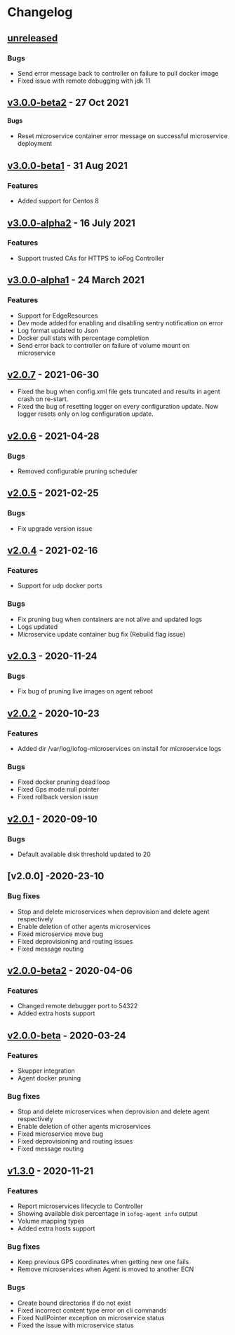 # Changelog
## [unreleased]
### Bugs
* Send error message back to controller on failure to pull docker image
* Fixed issue with remote debugging with jdk 11

## [v3.0.0-beta2] - 27 Oct 2021
#### Bugs
* Reset microservice container error message on successful microservice deployment

## [v3.0.0-beta1] - 31 Aug 2021
### Features
* Added support for Centos 8

## [v3.0.0-alpha2] - 16 July 2021

### Features
* Support trusted CAs for HTTPS to ioFog Controller

## [v3.0.0-alpha1] - 24 March 2021

### Features
* Support for EdgeResources
* Dev mode added for enabling and disabling sentry notification on error
* Log format updated to Json
* Docker pull stats with percentage completion
* Send error back to controller on failure of volume mount on microservice

## [v2.0.7] - 2021-06-30
* Fixed the bug when config.xml file gets truncated and results in agent crash on re-start.
* Fixed the bug of resetting logger on every configuration update. Now logger resets only on log configuration update.

## [v2.0.6] - 2021-04-28

### Bugs
* Removed configurable pruning scheduler

## [v2.0.5] - 2021-02-25

### Bugs
* Fix upgrade version issue

## [v2.0.4] - 2021-02-16

### Features
* Support for udp docker ports

### Bugs
* Fix pruning bug when containers are not alive and updated logs
* Logs updated
* Microservice update container bug fix (Rebuild flag issue)

## [v2.0.3] - 2020-11-24

### Bugs
* Fix bug of pruning live images on agent reboot

## [v2.0.2] - 2020-10-23

### Features
* Added dir /var/log/iofog-microservices on install for microservice logs

### Bugs
* Fixed docker pruning dead loop
* Fixed Gps mode null pointer
* Fixed rollback version issue

## [v2.0.1] - 2020-09-10

### Bugs
* Default available disk threshold updated to 20

## [v2.0.0] -2020-23-10

### Bug fixes
* Stop and delete microservices when deprovision and delete agent respectively
* Enable deletion of other agents microservices
* Fixed microservice move bug
* Fixed deprovisioning and routing issues
* Fixed message routing

## [v2.0.0-beta2] - 2020-04-06

### Features

* Changed remote debugger port to 54322
* Added extra hosts support

## [v2.0.0-beta] - 2020-03-24

### Features

* Skupper integration 
* Agent docker pruning

### Bug fixes

* Stop and delete microservices when deprovision and delete agent respectively
* Enable deletion of other agents microservices
* Fixed microservice move bug
* Fixed deprovisioning and routing issues
* Fixed message routing

## [v1.3.0] - 2020-11-21

### Features
* Report microservices lifecycle to Controller
* Showing available disk percentage in `iofog-agent info` output
* Volume mapping types
* Added extra hosts support
### Bug fixes
* Keep previous GPS coordinates when getting new one fails
* Remove microservices when Agent is moved to another ECN

### Bugs

* Create bound directories if do not exist
* Fixed incorrect content type error on cli commands
* Fixed NullPointer exception on microservice status
* Fixed the issue with microservice status
    
[Unreleased]: https://github.com/eclipse-iofog/agent/compare/v2.0.2..HEAD
[v3.0.0-beta2]: https://github.com/eclipse-iofog/agent/compare/v3.0.0-beta1..v3.0.0-beta2
[v3.0.0-beta1]: https://github.com/eclipse-iofog/agent/compare/v3.0.0-alpha2..v3.0.0-beta1
[v3.0.0-alpha2]: https://github.com/eclipse-iofog/agent/compare/v3.0.0-alpha1..v3.0.0-alpha2
[v3.0.0-alpha1]: https://github.com/eclipse-iofog/agent/compare/v2.0.6..v3.0.0-alpha1
[v2.0.7]: https://github.com/eclipse-iofog/agent/compare/v2.0.7..v2.0.7
[v2.0.6]: https://github.com/eclipse-iofog/agent/compare/v2.0.5..v2.0.6
[v2.0.5]: https://github.com/eclipse-iofog/agent/compare/v2.0.4..v2.0.5
[v2.0.4]: https://github.com/eclipse-iofog/agent/compare/v2.0.3..v2.0.4
[v2.0.3]: https://github.com/eclipse-iofog/agent/compare/v2.0.2..v2.0.3
[v2.0.2]: https://github.com/eclipse-iofog/agent/compare/v2.0.1..v2.0.2
[v2.0.1]: https://github.com/eclipse-iofog/agent/compare/v2.0.0-beta2..v2.0.1
[v2.0.0-beta2]: https://github.com/eclipse-iofog/agent/compare/v2.0.0-beta..v2.0.0-beta2
[v2.0.0-beta]: https://github.com/eclipse-iofog/agent/compare/v1.3.0..v2.0.0-beta
[v1.3.0]: https://github.com/eclipse-iofog/agent/tree/v1.3.0
